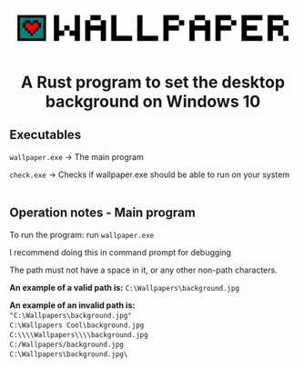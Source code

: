 ![Wallpaper](/resource/logo-medium.png)


# <center>A Rust program to set the desktop background on Windows 10</center>

## Executables

`wallpaper.exe` -> The main program

`check.exe` -> Checks if wallpaper.exe should be able to run on your system<br><br>

## Operation notes - Main program

To run the program: run `wallpaper.exe`

I recommend doing this in command prompt for debugging

The path must not have a space in it, or any other non-path characters. 

**An example of a valid path is:**
`C:\Wallpapers\background.jpg`

**An example of an invalid path is:**<br>
`"C:\Wallpapers\background.jpg"`<br>
`C:\Wallpapers Cool\background.jpg`<br>
`C:\\\\Wallpapers\\\\background.jpg`<br>
`C:/Wallpapers/background.jpg`<br>
`C:\Wallpapers\background.jpg\`<br><br>
